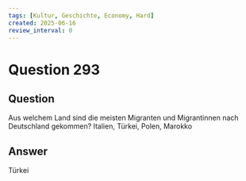 ```yaml
---
tags: [Kultur, Geschichte, Economy, Hard]
created: 2025-06-16
review_interval: 0
---
```


# Question 293

## Question

Aus welchem Land sind die meisten Migranten und Migrantinnen nach Deutschland gekommen? Italien, Türkei, Polen, Marokko

## Answer

Türkei
